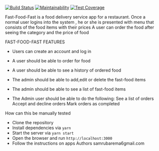 [![Build Status](https://travis-ci.org/barema4/React-challenge.svg?branch=develop)](https://travis-ci.org/barema4/React-challenge)
[![Maintainability](https://api.codeclimate.com/v1/badges/b1d99c5502452d262b3c/maintainability)](https://codeclimate.com/github/barema4/React-challenge/maintainability)
[![Test Coverage](https://api.codeclimate.com/v1/badges/b1d99c5502452d262b3c/test_coverage)](https://codeclimate.com/github/barema4/React-challenge/test_coverage)

Fast-Food-Fast is a food delivery service app for a restaurant.
Once a normal user logins into the system , he or she is presented with menu that consists of the food items with their prices 
A user can order the food after seeing the category and the price of food
 
FAST-FOOD-FAST FEATURES

- Users can create an account and log in

- A user should be able to order for food
- A user should be able to see a history of ordered food


- The admin should be able to add,edit or delete the fast-food items

- The admin should be able to see a list of fast-food items

- The Admin user should be able to do the following:
    See a list of orders
    Accept and decline orders
    Mark orders as completed

How can this be manually tested
- Clone the repository
- Install dependencies via `yarn `
- Start the server via `yarn start`
- Open the browser and run `http://localhost:3000`
- Follow the instructions on apps
Authors
samrubarema6gmail.com



